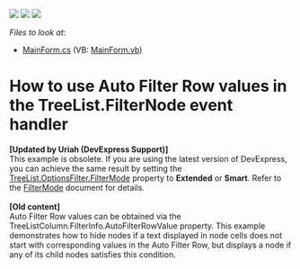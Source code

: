 <!-- default badges list -->
![](https://img.shields.io/endpoint?url=https://codecentral.devexpress.com/api/v1/VersionRange/128638332/11.2.5%2B)
[![](https://img.shields.io/badge/Open_in_DevExpress_Support_Center-FF7200?style=flat-square&logo=DevExpress&logoColor=white)](https://supportcenter.devexpress.com/ticket/details/E3902)
[![](https://img.shields.io/badge/📖_How_to_use_DevExpress_Examples-e9f6fc?style=flat-square)](https://docs.devexpress.com/GeneralInformation/403183)
<!-- default badges end -->
<!-- default file list -->
*Files to look at*:

* [MainForm.cs](./CS/FilterNodeExample/MainForm.cs) (VB: [MainForm.vb](./VB/FilterNodeExample/MainForm.vb))
<!-- default file list end -->
# How to use Auto Filter Row values in the TreeList.FilterNode event handler


<p><strong>[Updated by Uriah (DevExpress Support)]</strong><br />This example is obsolete. If you are using the latest version of DevExpress, you can achieve the same result by setting the <a href="https://documentation.devexpress.com/#WindowsForms/DevExpressXtraTreeListTreeListOptionsFilter_FilterModetopic">TreeList.OptionsFilter.FilterMode</a> property to <strong>Extended</strong> or <strong>Smart</strong>. Refer to the <a href="https://documentation.devexpress.com/#WindowsForms/DevExpressXtraTreeListFilterModeEnumtopic">FilterMode</a> document for details.<br /><br /><strong>[Old content]</strong><br />Auto Filter Row values can be obtained via the TreeListColumn.FilterInfo.AutoFilterRowValue property. This example demonstrates how to hide nodes if a text displayed in node cells does not start with corresponding values in the Auto Filter Row, but displays a node if any of its child nodes satisfies this condition.</p>

<br/>


